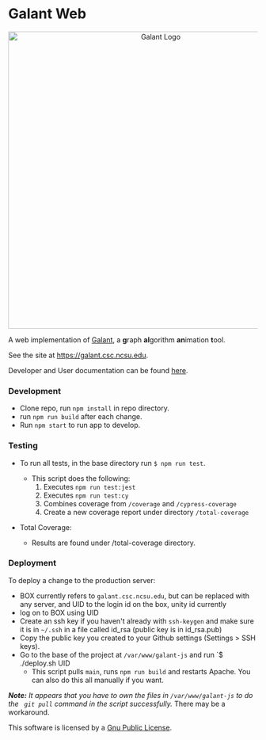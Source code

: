 # Galant Web

<div align='center'>
  <a href='https://galant.csc.ncsu.edu'>
  <img src='https://github.com/mfms-ncsu/galant-js/blob/main/public/img/galant_full_logo.svg?raw=true' alt='Galant Logo' width=600px/>
  </a>
</div>

A web implementation of [Galant](https://github.com/mfms-ncsu/galant), a **g**raph **al**gorithm **an**imation **t**ool.

See the site at https://galant.csc.ncsu.edu.

Developer and User documentation can be found [here](https://galant.csc.ncsu.edu/documentation).

### Development
- Clone repo, run `npm install` in repo directory.
- run `npm run build` after each change.
- Run `npm start` to run app to develop.

### Testing
- To run all tests, in the base directory run `$ npm run test`.
  - This script does the following:
      1. Executes `npm run test:jest`
      2. Executes `npm run test:cy`
      3. Combines coverage from `/coverage` and `/cypress-coverage`
      4. Create a new coverage report under directory `/total-coverage`

- Total Coverage:
  - Results are found under /total-coverage directory.

### Deployment
To deploy a change to the production server:
- BOX currently refers to `galant.csc.ncsu.edu`, but can be replaced with any server, and UID to the login id on the box, unity id currently
- log on to BOX using UID
- Create an ssh key if you haven't already with `ssh-keygen` and make sure it is in `~/.ssh` in a file called id_rsa (public key is in id_rsa.pub)
- Copy the public key you created to your Github settings (Settings > SSH keys).
- Go to the base of the project at `/var/www/galant-js` and run `$ ./deploy.sh UID
    - This script pulls `main`, runs `npm run build` and restarts Apache. You can also do this all manually if you want.

***Note:*** *It appears that you have to own the files in `/var/www/galant-js` to do the ` git pull` command in the script successfully.* There may be a workaround.

This software is licensed by a [Gnu Public License](https://www.gnu.org/licenses/gpl.html).
